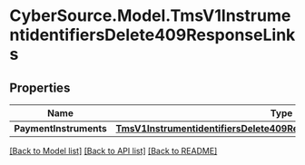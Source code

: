 # CyberSource.Model.TmsV1InstrumentidentifiersDelete409ResponseLinks
## Properties

Name | Type | Description | Notes
------------ | ------------- | ------------- | -------------
**PaymentInstruments** | [**TmsV1InstrumentidentifiersDelete409ResponseLinksPaymentInstruments**](TmsV1InstrumentidentifiersDelete409ResponseLinksPaymentInstruments.md) |  | [optional] 

[[Back to Model list]](../README.md#documentation-for-models) [[Back to API list]](../README.md#documentation-for-api-endpoints) [[Back to README]](../README.md)

